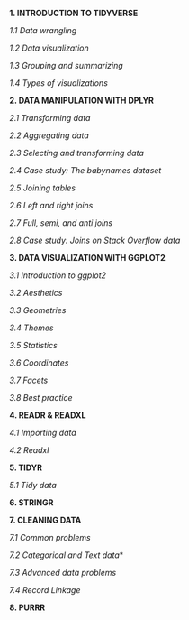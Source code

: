 **1. INTRODUCTION TO TIDYVERSE**

  *1.1 Data wrangling*

  *1.2 Data visualization*

  *1.3 Grouping and summarizing*

  *1.4 Types of visualizations*

**2. DATA MANIPULATION WITH DPLYR**

  *2.1 Transforming data*

  *2.2 Aggregating data*

  *2.3 Selecting and transforming data*

  *2.4 Case study: The babynames dataset*

  *2.5  Joining tables*

  *2.6 Left and right joins*

  *2.7 Full, semi, and anti joins*

  *2.8 Case study: Joins on Stack Overflow data*

**3. DATA VISUALIZATION WITH GGPLOT2**

  *3.1 Introduction to ggplot2*

  *3.2 Aesthetics*

  *3.3 Geometries*

  *3.4 Themes*

  *3.5 Statistics*

  *3.6 Coordinates*

  *3.7 Facets*

  *3.8 Best practice*

**4. READR & READXL**

  *4.1 Importing data*
    
  *4.2 Readxl*

**5. TIDYR**

  *5.1 Tidy data*
    
**6. STRINGR**

**7. CLEANING DATA**

  *7.1 Common problems*
  
  *7.2 Categorical and Text data**
  
  *7.3 Advanced data problems*
  
  *7.4 Record Linkage*

**8. PURRR**


   
